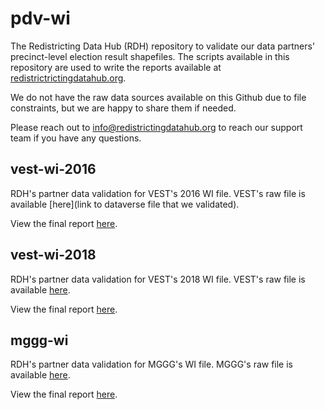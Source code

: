 # pdv-wi

The Redistricting Data Hub (RDH) repository to validate our data partners' precinct-level election result shapefiles. The scripts available in this repository are used to write the reports available at [redistrictrictingdatahub.org]([https://redistrictingdatahub.org/](https://redistrictingdatahub.org/)). 

We do not have the raw data sources available on this Github due to file constraints, but we are happy to share them if needed. 

Please reach out to info@redistrictingdatahub.org to reach our support team if you have any questions.

## vest-wi-2016

RDH's partner data validation for VEST's 2016 WI file. VEST's raw file is available [here](link to dataverse file that we validated). 

View the final report [here](https://redistrictingdatahub.org/dataset/vest-2016-wisconsin-precinct-and-election-results/).


## vest-wi-2018

RDH's partner data validation for VEST's 2018 WI file. VEST's raw file is available [here](https://dataverse.harvard.edu/file.xhtml?persistentId=doi:10.7910/DVN/UBKYRU/OYQQMS&version=36.0). 

View the final report [here](https://redistrictingdatahub.org/dataset/vest-2018-wisconsin-precinct-and-election-results/).


## mggg-wi

RDH's partner data validation for MGGG's WI file. MGGG's raw file is available [here](https://github.com/mggg-states/WI-shapefiles). 

View the final report [here](https://redistrictingdatahub.org/dataset/mggg-wisconsin-wards-and-election-results/).

